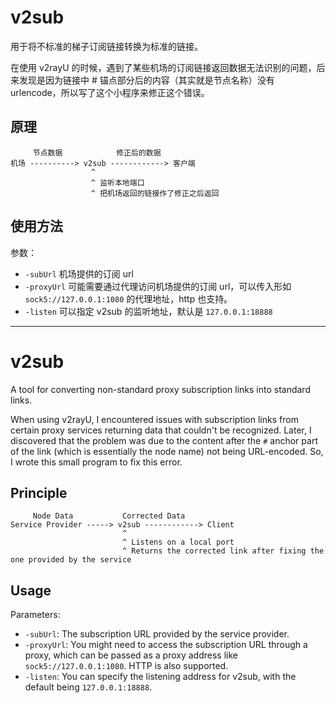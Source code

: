 # v2sub

用于将不标准的梯子订阅链接转换为标准的链接。

在使用 v2rayU 的时候，遇到了某些机场的订阅链接返回数据无法识别的问题，后来发现是因为链接中 # 锚点部分后的内容（其实就是节点名称）没有 urlencode，所以写了这个小程序来修正这个错误。

## 原理

```
     节点数据            修正后的数据 
机场 ----------> v2sub ------------> 客户端
                  ^ 
                  ^ 监听本地端口
                  ^ 把机场返回的链接作了修正之后返回
```

## 使用方法

参数：

- `-subUrl` 机场提供的订阅 url
- `-proxyUrl` 可能需要通过代理访问机场提供的订阅 url，可以传入形如 `sock5://127.0.0.1:1080` 的代理地址，http 也支持。
- `-listen` 可以指定 v2sub 的监听地址，默认是 `127.0.0.1:18888`

---------

# v2sub

A tool for converting non-standard proxy subscription links into standard links.

When using v2rayU, I encountered issues with subscription links from certain proxy services returning data that couldn't be recognized. Later, I discovered that the problem was due to the content after the `#` anchor part of the link (which is essentially the node name) not being URL-encoded. So, I wrote this small program to fix this error.

## Principle

```
     Node Data           Corrected Data 
Service Provider -----> v2sub ------------> Client
                         ^ 
                         ^ Listens on a local port
                         ^ Returns the corrected link after fixing the one provided by the service
```

## Usage

Parameters:

- `-subUrl`: The subscription URL provided by the service provider.
- `-proxyUrl`: You might need to access the subscription URL through a proxy, which can be passed as a proxy address like `sock5://127.0.0.1:1080`. HTTP is also supported.
- `-listen`: You can specify the listening address for v2sub, with the default being `127.0.0.1:18888`.